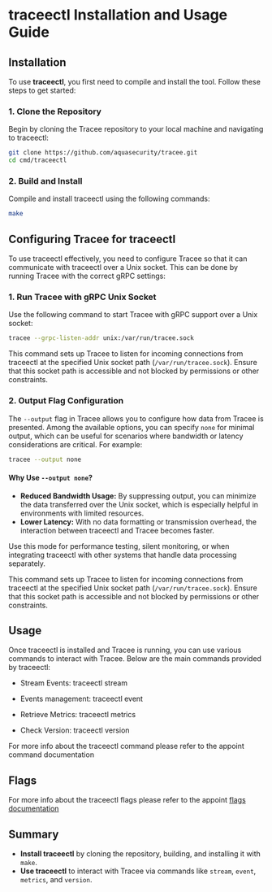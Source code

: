 # traceectl Installation and Usage Guide

## Installation

To use **traceectl**, you first need to compile and install the tool. Follow these steps to get started:

### 1. **Clone the Repository**

   Begin by cloning the Tracee repository to your local machine and navigating to traceectl:

   ``` bash
   git clone https://github.com/aquasecurity/tracee.git
   cd cmd/traceectl
   ```

### 2. **Build and Install**

   Compile and install traceectl using the following commands:

   ``` bash
   make
   ```

## Configuring Tracee for traceectl

To use traceectl effectively, you need to configure Tracee so that it can communicate with traceectl over a Unix socket. This can be done by running Tracee with the correct gRPC settings:

### 1. **Run Tracee with gRPC Unix Socket**

Use the following command to start Tracee with gRPC support over a Unix socket:

``` bash
tracee --grpc-listen-addr unix:/var/run/tracee.sock
```

This command sets up Tracee to listen for incoming connections from traceectl at the specified Unix socket path (`/var/run/tracee.sock`). Ensure that this socket path is accessible and not blocked by permissions or other constraints.

### 2. **Output Flag Configuration**

The `--output` flag in Tracee allows you to configure how data from Tracee is presented. Among the available options, you can specify `none` for minimal output, which can be useful for scenarios where bandwidth or latency considerations are critical. For example:

``` bash
tracee --output none
```

#### Why Use `--output none`?

- **Reduced Bandwidth Usage:** By suppressing output, you can minimize the data transferred over the Unix socket, which is especially helpful in environments with limited resources.
- **Lower Latency:** With no data formatting or transmission overhead, the interaction between traceectl and Tracee becomes faster.

Use this mode for performance testing, silent monitoring, or when integrating traceectl with other systems that handle data processing separately.

This command sets up Tracee to listen for incoming connections from traceectl at the specified Unix socket path (`/var/run/tracee.sock`).
Ensure that this socket path is accessible and not blocked by permissions or other constraints.

## Usage

Once traceectl is installed and Tracee is running, you can use various commands to interact with Tracee. Below are the main commands provided by traceectl:

- Stream Events: traceectl stream

- Events management: traceectl event

- Retrieve Metrics: traceectl metrics

- Check Version: traceectl version

For more info about the traceectl command please refer to the appoint command documentation

## Flags

For more info about the traceectl flags please refer to the appoint [flags documentation](./flags)

## Summary

- **Install traceectl** by cloning the repository, building, and installing it with `make`.
- **Use traceectl** to interact with Tracee via commands like `stream`, `event`, `metrics`, and `version`.
